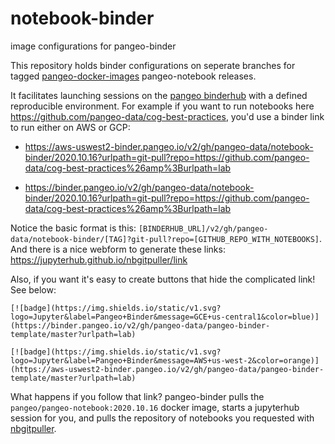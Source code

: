 # notebook-binder
image configurations for pangeo-binder

This repository holds binder configurations on seperate branches for tagged [pangeo-docker-images](https://github.com/pangeo-data/pangeo-docker-images/releases) pangeo-notebook releases.

It facilitates launching sessions on the [pangeo binderhub](https://github.com/pangeo-data/pangeo-binder) with a defined reproducible environment. For example if you want to run notebooks here https://github.com/pangeo-data/cog-best-practices, you'd use a  binder link to run either on AWS or GCP:

 * https://aws-uswest2-binder.pangeo.io/v2/gh/pangeo-data/notebook-binder/2020.10.16?urlpath=git-pull?repo=https://github.com/pangeo-data/cog-best-practices%26amp%3Burlpath=lab

 * https://binder.pangeo.io/v2/gh/pangeo-data/notebook-binder/2020.10.16?urlpath=git-pull?repo=https://github.com/pangeo-data/cog-best-practices%26amp%3Burlpath=lab


Notice the basic format is this: `[BINDERHUB_URL]/v2/gh/pangeo-data/notebook-binder/[TAG]?git-pull?repo=[GITHUB_REPO_WITH_NOTEBOOKS]`. And there is a nice webform to generate these links: https://jupyterhub.github.io/nbgitpuller/link


Also, if you want it's easy to create buttons that hide the complicated link! See below:
```
[![badge](https://img.shields.io/static/v1.svg?logo=Jupyter&label=Pangeo+Binder&message=GCE+us-central1&color=blue)](https://binder.pangeo.io/v2/gh/pangeo-data/pangeo-binder-template/master?urlpath=lab)

[![badge](https://img.shields.io/static/v1.svg?logo=Jupyter&label=Pangeo+Binder&message=AWS+us-west-2&color=orange)](https://aws-uswest2-binder.pangeo.io/v2/gh/pangeo-data/pangeo-binder-template/master?urlpath=lab)
```


What happens if you follow that link? pangeo-binder pulls the `pangeo/pangeo-notebook:2020.10.16` docker image, starts a jupyterhub session for you, and pulls the repository of notebooks you requested with [nbgitpuller](https://jupyterhub.github.io/nbgitpuller/index.html).
